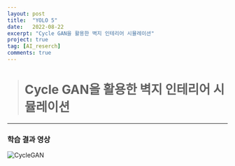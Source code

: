 ```yaml
---
layout: post
title:  "YOLO 5"
date:   2022-08-22
excerpt: "Cycle GAN을 활용한 벽지 인테리어 시뮬레이션"
project: true
tag: [AI_reserch]
comments: true
---
```


> # Cycle GAN을 활용한 벽지 인테리어 시뮬레이션
------------------------------------------------------------

### 학습 결과 영상
![CycleGAN](https://user-images.githubusercontent.com/70894372/185849338-93a96795-f3f4-49a6-ade4-a48b9f468706.gif)